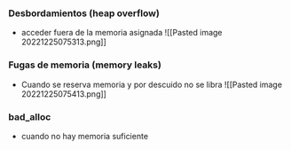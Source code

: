 ### Desbordamientos (heap overflow)
- acceder fuera de la memoria asignada
![[Pasted image 20221225075313.png]]

### Fugas de memoria (memory leaks)
- Cuando se reserva memoria y por descuido no se libra 
![[Pasted image 20221225075413.png]]

### bad_alloc
- cuando no hay memoria suficiente 

